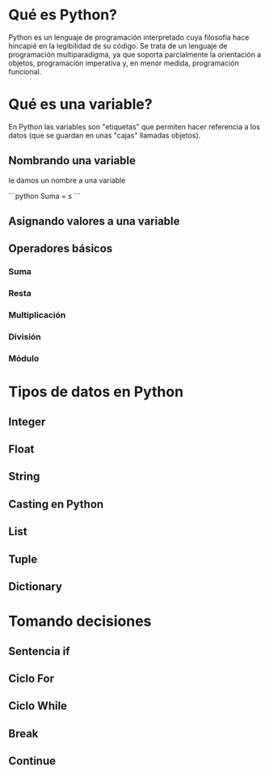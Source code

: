 # Qué es Python?
Python es un lenguaje de programación interpretado cuya filosofía hace hincapié en la legibilidad de su código.​ Se trata de un lenguaje de programación multiparadigma, ya que soporta parcialmente la orientación a objetos, programación imperativa y, en menor medida, programación funcional.


# Qué es una variable?
En Python las variables son "etiquetas" que permiten hacer referencia a los datos (que se guardan en unas "cajas" llamadas objetos).

## Nombrando una variable
le damos un nombre a una variable 

´´´python
Suma = s
´´´



## Asignando valores a una variable

## Operadores básicos

### Suma

### Resta

### Multiplicación

### División

### Módulo

# Tipos de datos en Python

## Integer

## Float

## String

## Casting en Python

## List

## Tuple

## Dictionary

# Tomando decisiones

## Sentencia if

## Ciclo For

## Ciclo While

## Break

## Continue
